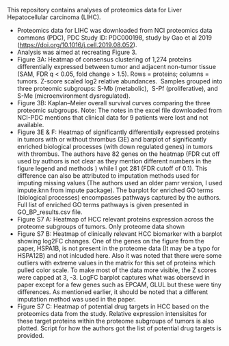 This repository contains analyses of proteomics data for Liver Hepatocellular carcinoma (LIHC).

- Proteomics data for LIHC was downloaded from NCI proteomics data commons (PDC), PDC Study ID: PDC000198, study by Gao et al 2019 (https://doi.org/10.1016/j.cell.2019.08.052).
- Analysis was aimed at recreating Figure 3.
- Figure 3A: Heatmap of consensus clustering of 1,274 proteins differentially expressed between tumor and adjacent non-tumor tissue  (SAM, FDR q < 0.05, fold change > 1.5). Rows = proteins; columns = tumors. Z-score scaled log2 relative abundances.  Samples grouped into three proteomic subgroups: S-Mb (metabolic),  S-Pf (proliferative), and S-Me (microenvironment dysregulated).
- Figure 3B: Kaplan–Meier overall survival curves comparing the three proteomic subgroups. Note: The notes in the excel file downloaded from NCI-PDC mentions that clinical data for 9 patients were lost and not available.
- Figure 3E & F: Heatmap of significantly differentially expressed proteins in tumors with or without thrombus (3E) and barplot of significantly enriched biological processes (with down regulated genes) in tumors with thrombus. The authors have 82 genes on the heatmap (FDR cut off used by authors is not clear as they mention different numbers in the figure legend and methods ) while I got 281 (FDR cutoff of 0.1). This difference can also be attributed to imputation methods used for imputing missing values (The authors used an older pamr version, I used impute.knn from impute package). The barplot for enriched GO terms (biological processes) encompasses pathways captured by the authors. Full list of enriched GO terms pathways is given presented in GO_BP_results.csv file.
- Figure S7 A: Heatmap of HCC relevant proteins expression across the proteome subgroups of tumors. Only proteome data shown
- Figure S7 B: Heatmap of clinically relevant HCC biomarker with a barplot showing log2FC changes. One of the genes on the figure from the paper, HSPA1B, is not present in the proteome data (It may be a typo for HSPA12B) and not inlcuded here. Also it was noted that there were some outliers with extreme values in the matrix for this set of proteins which pulled color scale. To make most of the data more visible, the Z scores were capped at 3, -3. LogFC barplot captures what was obersevd in paper except for a few genes such as EPCAM, GLUL but these were tiny differences. As mentioned earlier, it should be noted that a different imputation method was used in the paper.
- Figure S7 C: Heatmap of potential drug targets in HCC based on the proteomics data from the study. Relative expression intensisites for these target proteins within the proteome subgroups of tumors is also plotted. Script for how the authors got the list of potential drug targets is provided. 
